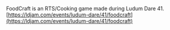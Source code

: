 FoodCraft is an RTS/Cooking game made during Ludum Dare 41.
[https://ldjam.com/events/ludum-dare/41/foodcraft](https://ldjam.com/events/ludum-dare/41/foodcraft)
